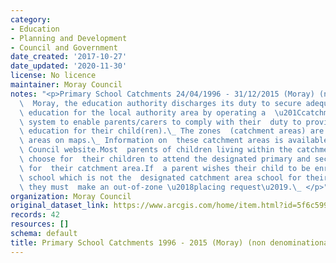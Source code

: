 ```yaml
---
category:
- Education
- Planning and Development
- Council and Government
date_created: '2017-10-27'
date_updated: '2020-11-30'
license: No licence
maintainer: Moray Council
notes: "<p>Primary School Catchments 24/04/1996 - 31/12/2015 (Moray) (non denominational)In\
  \  Moray, the education authority discharges its duty to secure adequate  and efficient\
  \ education for the local authority area by operating a  \u201Ccatchment area\u201D\
  \ system to enable parents/carers to comply with their  duty to provide efficient\
  \ education for their child(ren).\_ The zones  (catchment areas) are shown as delineated\
  \ areas on maps.\_ Information on  these catchment areas is available at the Moray\
  \ Council website.Most  parents of children living within the catchment area will\
  \ choose for  their children to attend the designated primary and secondary school\
  \ for  their catchment area.If  a parent wishes their child to be enrolled at a\
  \ school which is not the  designated catchment area school for their postal address,\
  \ they must  make an out-of-zone \u2018placing request\u2019.\_ </p>"
organization: Moray Council
original_dataset_link: https://www.arcgis.com/home/item.html?id=5f6c599e305c40e486be7f348d1716ec
records: 42
resources: []
schema: default
title: Primary School Catchments 1996 - 2015 (Moray) (non denominational)
---
```

